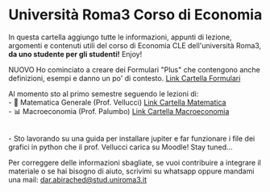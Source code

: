 # Università Roma3 Corso di Economia
In questa cartella aggiungo tutte le informazioni, appunti di lezione, argomenti e contenuti utili del corso di Economia CLE dell'università Roma3, **da uno studente per gli studenti!**  Enjoy!


NUOVO 
Ho cominciato a creare dei Formulari "Plus" che contengono anche definizioni, esempi e danno un po' di contesto. [Link Cartella Formulari](https://github.com/dabi-rac/University/tree/main/1°%20Semestre/Formulari%20Dario)

Al momento sto al primo semestre seguendo le lezioni di: 
<br>- 📐 Matematica Generale (Prof. Vellucci) [Link Cartella Matematica](https://github.com/dabi-rac/University/tree/main/1%C2%B0%20Semestre/Mathematics)
<br>- 📊 Macroeconomia (Prof. Palumbo) [Link Cartella Macroeconomia](https://github.com/dabi-rac/University/tree/main/1%C2%B0%20Semestre/Macro)

<br>- Sto lavorando su una guida per installare jupiter e far funzionare i file dei grafici in python che il prof. Vellucci carica su Moodle! Stay tuned...


Per correggere delle informazioni sbagliate, se vuoi contribuire a integrare il materiale o se hai bisogno di aiuto, scrivimi su whatsapp oppure mandami una mail:
dar.abirached@stud.uniroma3.it
